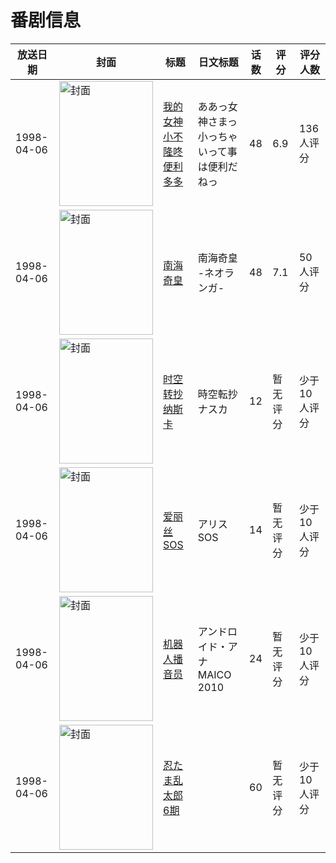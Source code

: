 # 番剧信息

|放送日期|封面|标题|日文标题|话数|评分|评分人数|
|---|---|---|---|---|---|---|
|1998-04-06|<img src="https://lain.bgm.tv/pic/cover/c/98/f9/13550_1RG2M.jpg" alt="封面" style="width:150px;height:200px;object-fit:cover;">|[我的女神 小不隆咚便利多多](https://bangumi.tv/subject/13550)|ああっ女神さまっ 小っちゃいって事は便利だねっ|48|6.9|136人评分|
|1998-04-06|<img src="https://lain.bgm.tv/pic/cover/c/87/52/36866_yVfX1.jpg" alt="封面" style="width:150px;height:200px;object-fit:cover;">|[南海奇皇](https://bangumi.tv/subject/36866)|南海奇皇 -ネオランガ-|48|7.1|50人评分|
|1998-04-06|<img src="https://lain.bgm.tv/pic/cover/c/97/02/51359_uLSis.jpg" alt="封面" style="width:150px;height:200px;object-fit:cover;">|[时空转抄纳斯卡](https://bangumi.tv/subject/51359)|時空転抄ナスカ|12|暂无评分|少于10人评分|
|1998-04-06|<img src="https://lain.bgm.tv/pic/cover/c/7b/80/86434_4PXEe.jpg" alt="封面" style="width:150px;height:200px;object-fit:cover;">|[爱丽丝SOS](https://bangumi.tv/subject/86434)|アリスSOS|14|暂无评分|少于10人评分|
|1998-04-06|<img src="https://lain.bgm.tv/pic/cover/c/f4/27/86435_nfZhh.jpg" alt="封面" style="width:150px;height:200px;object-fit:cover;">|[机器人播音员](https://bangumi.tv/subject/86435)|アンドロイド・アナ MAICO 2010|24|暂无评分|少于10人评分|
|1998-04-06|<img src="https://lain.bgm.tv/pic/cover/c/05/e5/161684_0cxM4.jpg" alt="封面" style="width:150px;height:200px;object-fit:cover;">|[忍たま乱太郎 6期](https://bangumi.tv/subject/161684)||60|暂无评分|少于10人评分|

